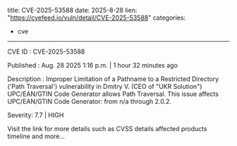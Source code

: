  
title: CVE-2025-53588
date: 2025-8-28
lien: "https://cvefeed.io/vuln/detail/CVE-2025-53588"
categories:
  - cve
---

CVE ID : CVE-2025-53588

Published :  Aug. 28
2025
1:16 p.m. | 1 hour
32 minutes ago

Description : Improper Limitation of a Pathname to a Restricted Directory ('Path Traversal') vulnerability in Dmitry V. (CEO of "UKR Solution") UPC/EAN/GTIN Code Generator allows Path Traversal. This issue affects UPC/EAN/GTIN Code Generator: from n/a through 2.0.2.

Severity: 7.7 | HIGH

Visit the link for more details
such as CVSS details
affected products
timeline
and more...
